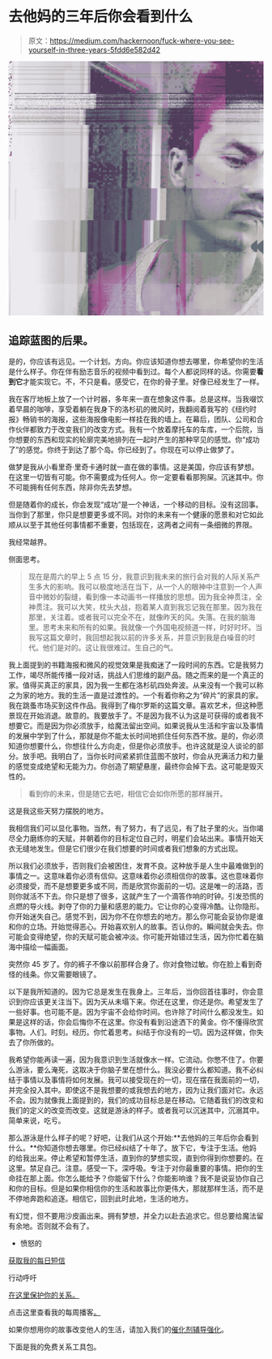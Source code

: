 # 去他妈的三年后你会看到什么

> 原文：<https://medium.com/hackernoon/fuck-where-you-see-yourself-in-three-years-5fdd6e582d42>

![](img/803577230d1d1a9303aefa9cd1823f96.png)

## 追踪蓝图的后果。

是的，你应该有远见。一个计划。方向。你应该知道你想去哪里，你希望你的生活是什么样子。你在伴有励志音乐的视频中看到过。每个人都说同样的话。你需要**看到它**才能实现它。不，不只是看。感受它，在你的骨子里。好像已经发生了一样。

我在客厅地板上放了一个计时器，多年来一直在想象这件事。总是这样。当我啜饮着早晨的咖啡，享受着躺在我身下的洛杉矶的微风时，我翻阅着我写的《纽约时报》畅销书的海报，这些海报像电影一样挂在我的墙上。在幕后，团队、公司和合作伙伴都致力于改变我们的改变方式。我有一个放着摩托车的车库，一个后院，当你想要的东西和现实的轮廓完美地排列在一起时产生的那种罕见的感觉。你“成功了”的感觉。你终于到达了那个岛。你已经到了。你现在可以停止做梦了。

做梦是我从小看里奇·里奇卡通时就一直在做的事情。这是美国，你应该有梦想。在这里一切皆有可能。你不需要成为任何人。你一定要看看那狗屎。沉迷其中。你不可能拥有任何东西，除非你先去梦想。

但是随着你的成长，你会发现“成功”是一个神话，一个移动的目标。没有这回事。当你到了那里，你只是想要更多或不同。对你的未来有一个健康的愿景和对它如此顺从以至于其他任何事情都不重要，包括现在，这两者之间有一条细微的界限。

我经常越界。

侧面思考。

> 现在是周六的早上 5 点 15 分，我意识到我未来的旅行会对我的人际关系产生多大的影响。我可以极度地活在当下，从一个人的眼神中注意到一个人声音中微妙的裂缝，看到像一本动画书一样播放的思想。因为我全神贯注，全神贯注。我可以大笑，枕头大战，抱着某人直到我忘记我在那里。因为我在那里，关注着。或者我可以完全不在，就像昨天的风。失落。在我的脑海里。思考未来和所有的如果。我就像一个外国电视频道一样，时好时坏。当我写这篇文章时，我回想起我以前的许多关系，并意识到我是白噪音的时代。他们是对的。这让我很难过。生自己的气。

我上面提到的书籍海报和微风的视觉效果是我痴迷了一段时间的东西。它是我努力工作，竭尽所能传播一段对话，挑战人们思维的副产品。随之而来的是一个真正的家。值得买真正的家具，因为我一生都在洛杉矶四处奔波。从来没有一个我可以称之为家的地方。我的生活一直是过渡性的。一个有着你称之为“碎片”的家具的家。我在跳蚤市场买到这件作品。我得到了梅尔罗斯的这篇文章。喜欢艺术，但这种愿景现在开始消退。故意的。我要放手了。不是因为我不认为这是可获得的或者我不想要它。而是因为你必须放手，给魔法留出空间。如果说我从生活和宇宙以及事情的发展中学到了什么，那就是你不能太长时间地抓住任何东西不放。是的，你必须知道你想要什么，你想往什么方向走，但是你必须放手。也许这就是没人谈论的部分。放手吧。我明白了，当你长时间紧紧抓住蓝图不放时，你会从充满活力和力量的感觉变成绝望和无能为力。你创造了期望悬崖，最终你会掉下去。这可能是毁灭性的。

> 看到你的未来，但是随它去吧，相信它会如你所愿的那样展开。

这是我这些天努力摆脱的地方。

我相信我们可以显化事物。当然，有了努力，有了远见，有了肚子里的火。当你竭尽全力磨练你的天赋，并朝着你的目标定位自己时，明星们会站出来。事情开始天衣无缝地发生。但是它们很少在我们想要的时间或者我们想象的方式出现。

所以我们必须放手，否则我们会被困住，发育不良。这种放手是人生中最难做到的事情之一。这意味着你必须有信仰。这意味着你必须相信你的故事。这也意味着你必须接受，而不是想要更多或不同，而是欣赏你面前的一切。这是唯一的活路，否则你就活不下去。你只是想了很多，这就产生了一个滴答作响的时钟。引发恐慌的点燃的导火线。剥夺了你的力量和感恩的能力。它让你的心变得冷酷。让你隐形。你开始迷失自己。感觉不到，因为你不在你想去的地方。那么你可能会妥协你是谁和你的立场。开始觉得恶心。开始喜欢别人的故事。否认你的。瞬间就会失去。你可能会变得绝望，你的天赋可能会被冲淡。你可能开始错过生活，因为你忙着在脑海中描绘一幅画面。

突然你 45 岁了。你的裤子不像以前那样合身了。你对食物过敏。你在脸上看到奇怪的线条。你又需要眼镜了。

以下是我所知道的。因为它总是发生在我身上。三年后，当你回首往事时，你会意识到你应该更关注当下。因为天从未塌下来。你还在这里，你还是你。希望发生了一些好事。也可能不是。因为宇宙不会给你时间。也许除了时间什么都没发生。如果是这样的话，你会后悔你不在这里。你没有看到沿途洒下的黄金。你不懂得欣赏事物。人们。时刻。经历。你忙着思考。纠结于你没有的一切。因为这样做，你失去了你所做的。

我希望你能再读一遍，因为我意识到生活就像水一样。它流动。你憋不住了。你要么游泳，要么淹死，这取决于你脑子里在想什么。我没必要什么都知道。我不必纠结于事情以及事情将如何发展。我可以接受现在的一切，现在摆在我面前的一切，并完全投入其中。即使这不是我想要的或我想去的地方，因为让我们面对它。永远不会。因为就像我上面提到的，我们的成功目标总是在移动。它随着我们的改变和我们的定义的改变而改变。这就是游泳的样子。或者我可以沉迷其中，沉溺其中。简单来说，吃亏。

那么游泳是什么样子的呢？好吧，让我们从这个开始:**去他妈的三年后你会看到什么。**你知道你想去哪里。你已经纠结了十年了。放下它，专注于生活。他妈的给我出来。停止希望和暂停生活，直到你的梦想实现，直到你得到你想要的。在这里。禁足自己。注意。感受一下。深呼吸。专注于对你最重要的事情。把你的生命挂在那上面。你怎么能给予？你能留下什么？你能影响谁？我不是说妥协你自己和你的目标。但是如果你相信你的生活和故事比你更伟大，那就那样生活，而不是不停地奔跑和追逐。相信它，回到此时此地，生活的地方。

有幻觉，但不要用沙皮画出来。拥有梦想，并全力以赴去追求它。但总要给魔法留有余地。否则就不会有了。

*   愤怒的

[获取我的每日短信](https://www.theangrytherapist.com/)

行动呼吁

[在这里保护你的关系。](https://coursecraft.net/c/theangrytherapist/splash)

点击这里查看我的每周播客[。](http://bit.ly/theangrytherapistpodcast)

如果你想用你的故事改变他人的生活，请加入我们的[催化剂辅导强化](https://www.jrni.co/life-coach-training-program?src=medium)。

下面是我的免费关系工具包。